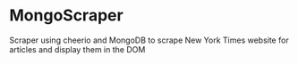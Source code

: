 # MongoScraper
Scraper using cheerio and MongoDB to scrape New York Times website for articles and display them in the DOM
